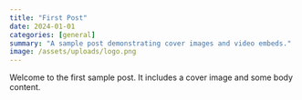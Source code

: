 ```yaml
---
title: "First Post"
date: 2024-01-01
categories: [general]
summary: "A sample post demonstrating cover images and video embeds."
image: /assets/uploads/logo.png
---
```

Welcome to the first sample post. It includes a cover image and some body content.
